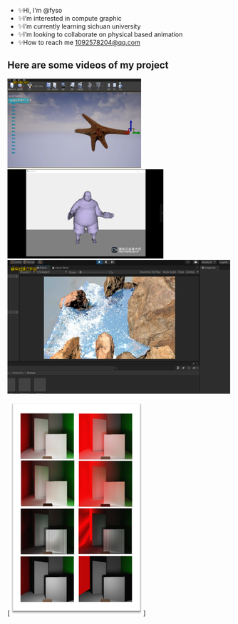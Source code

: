 - ✨Hi, I’m @fyso
- ✨I’m interested in compute graphic
- ✨I’m currently learning sichuan university
- ✨I’m looking to collaborate on physical based animation
- ✨How to reach me 1092578204@qq.com
## Here are some videos of my project
[<img src="https://github.com/fyso/fyso/blob/main/PBD%20Soft%20Body.png" width="300" height="200"/>](https://github.com/fyso/fyso/blob/main/PBD%E9%AA%A8%E9%AA%BC%E9%A9%B1%E5%8A%A8%E4%BA%8C%E6%AC%A1%E5%BD%A2%E5%8F%98-1.webm)[<img src="https://github.com/fyso/fyso/blob/main/bone%20based%20Soft%20body.png" width="350" height="200"/>](https://youtu.be/VoZTp4xng2g)[<img src="https://github.com/fyso/fyso/blob/main/SPH%20Fluid.png" width="500" height="300"/>](https://youtu.be/6EzsYVAE10w)

[<img src="https://github.com/fyso/fyso/blob/main/%E5%9B%BE%E7%89%872.png" width="300" height="480"/>]
<!---
fyso/fyso is a ✨ special ✨ repository because its `README.md` (this file) appears on your GitHub profile.
You can click the Preview link to take a look at your changes.
--->
